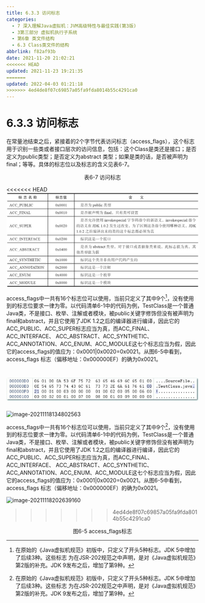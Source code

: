 ```yaml
---
title: 6.3.3 访问标志
categories: 
  - 7 深入理解Java虛拟机：JVM高级特性与最佳实践(第3版)
  - 3第三部分 虚拟机执行子系统
  - 第6章 类文件结构
  - 6.3 Class类文件的结构
abbrlink: f82af93b
date: 2021-11-20 21:02:21
<<<<<<< HEAD
updated: 2021-11-23 19:21:35
=======
updated: 2022-04-03 01:21:18
>>>>>>> 4ed4de8f07c69857a05fa9fda8014b55c4291ca0
---
```

# 6.3.3 访问标志
在常量池结束之后，紧接着的2个字节代表访问标志（access_flags），这个标志用于识别一些类或者接口层次的访问信息，包括：这个Class是类还是接口；是否定义为public类型；是否定义为abstract 类型；如果是类的话，是否被声明为final；等等。具体的标志位以及标志的含义见表6-7。

<center>表6-7 访问标志</center>

<<<<<<< HEAD
![image-20211118134802563](https://raw.githubusercontent.com/lanlan2017/images/master/Blog/Sum/20211118134802.png)

access_flags中一共有16个标志位可以使用，当前只定义了其中9个[^1]，没有使用到的标志位要求一律为零。以代码清单6-1中的代码为例，TestClass是一个普通Java类，不是接口、枚举、注解或者模块，被public关键字修饰但没有被声明为final和abstract，并且它使用了JDK 1.2之后的编译器进行编译，因此它的ACC_PUBLIC、ACC_SUPER标志应当为真，而ACC_FINAL、ACC_INTERFACE、 ACC_ABSTRACT、ACC_SYNTHETIC、ACC_ANNOTATION、ACC_ENUM、ACC_MODULE这七个标志应当为假，因此它的access_flags的值应为：0x0001|0x0020=0x0021。从图6-5中看到，access_flags 标志（偏移地址：0x000000EF）的确为0x0021。

![image-20211118202639160](https://raw.githubusercontent.com/lanlan2017/images/master/Blog/Sum/20211118202639.png)
=======
![image-20211118134802563](https://gitee.com/XiaoLan223/images/raw/master/Blog/Sum/20211118134802.png)

access_flags中一共有16个标志位可以使用，当前只定义了其中9个[^1]，没有使用到的标志位要求一律为零。以代码清单6-1中的代码为例，TestClass是一个普通Java类，不是接口、枚举、注解或者模块，被public关键字修饰但没有被声明为final和abstract，并且它使用了JDK 1.2之后的编译器进行编译，因此它的ACC_PUBLIC、ACC_SUPER标志应当为真，而ACC_FINAL、ACC_INTERFACE、 ACC_ABSTRACT、ACC_SYNTHETIC、ACC_ANNOTATION、ACC_ENUM、ACC_MODULE这七个标志应当为假，因此它的access_flags的值应为：0x0001|0x0020=0x0021。从图6-5中看到，access_flags 标志（偏移地址：0x000000EF）的确为0x0021。

![image-20211118202639160](https://gitee.com/XiaoLan223/images/raw/master/Blog/Sum/20211118202639.png)
>>>>>>> 4ed4de8f07c69857a05fa9fda8014b55c4291ca0
<center>图6-5 access_flags标志</center>

[^1]: 在原始的《Java虚拟机规范》初版中，只定义了开头5种标志。JDK 5中增加了后续3种。这些标志 为在JSR-202规范之中声明，是对《Java虚拟机规范》第2版的补充。JDK 9发布之后，增加了第9种。
